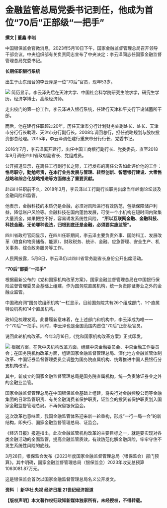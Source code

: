 # 金融监管总局党委书记到任，他成为首位“70后”正部级“一把手”

**撰文 | 董鑫 李岩**

中国银保监会官微消息，2023年5月10日下午，国家金融监督管理总局召开领导干部会议。中央组织部有关负责同志宣布了中央决定：李云泽同志任国家金融监督管理总局党委书记。

**长期任职银行系统**

出生于山东烟台的李云泽是一位“70后”官员，现年53岁。

![](https://inews.gtimg.com/news_bt/O6dZUQJSRlZ8mPAQjwsVyKPhIGr-TMJpo136Byb9hNZ3kAA/1000)
简历显示，李云泽先后在天津大学、中国社会科学院研究生院求学，研究生学历，经济学博士，高级经济师。

走出校门的第一份工作，李云泽进入银行系统，任建行天津和平支行下设储蓄所干部。

而后，他在建行任职超过20年。历任天津市分行计划财务处副处长、处长、天津市分行行长助理、天津市分行副行长。2008年调回总行，担任战略规划与股权投资部总经理。2015年，李云泽调任建行重庆市分行行长、党委书记。

2016年7月，李云泽离开建行，出任中国工商银行副行长、党委委员，直至2018年9月调任四川省政府副省长、党组成员。

公开报道显示，在离任工行副行长之际，工行发布的离任公告如此评价他的工作：
**恪尽职守，勤勉尽责，在本行业务发展与管理、转型创新、智慧银行建设、大零售战略和综合化战略推进等方面做出了重要贡献。**

赴四川任职前不久，2018年3月，李云泽以工行副行长职务出席当年岭南论坛谈及金融风险和监管。

他表示，金融科技的本质仍是金融，必须对风险进行有效防范，包括保障储户利益，降低账户风险等。金融科技在国内蓬勃发展，可使一个小机构在短时间内聚集大量资金，如果把控不好，容易诱发系统性风险，
**“所以互联网金融、金融科技、科技金融，无论哪种说法，归根到底还是金融，必须要实施监管”。**

四川省政府官网显示，在四川任职期间，李云泽主要负责外事、国防科工、发展改革（粮食和物资储备、能源）、财政税务、统计、金融、应急管理、安全生产、机关事务、综合政务服务等工作。

人民网披露，5月8日，李云泽仍以四川省常务副省长身份公开出席活动。

**“70后”部委“一把手”**

根据最新公布的《党和国家机构改革方案》，国家金融监督管理总局在中国银行保险监督管理委员会基础上组建，作为国务院直属机构，统一负责除证券业之外的金融业监管。

中国政府网“国务院组织机构”一栏显示，目前国务院共有26个组成部门、1个直属特设机构和14个直属机构。

政知见梳理发现，此番履新意味着，在上述部门和机构中，李云泽成为唯一一个“70后”一把手。同时，李云泽也是全国范围内首位“70后”正部级官员。

说回此轮机构改革。今年3月16日，《党和国家机构改革方案》正式印发。

![](https://inews.gtimg.com/news_bt/O8f4qymeW4BMHG5Ty-tLjAExoQIoq5vtsH1vFel5vBcFsAA/1000)
根据方案，在党中央机构改革方面，组建中央金融委员会、中央金融工作委员会；在国务院机构改革方面，组建国家金融监督管理总局、深化地方金融监管体制改革、中国证券监督管理委员会调整为国务院直属机构、统筹推进中国人民银行分支机构改革。

其中，新成立的国家金融监督管理总局是国务院直属机构，统一负责除证券业之外的金融业监管。

国家金融监督管理总局在中国银保监会基础上组建，将央行对金融控股公司等金融集团的日常监管职责、有关金融消费者保护职责，证监会的投资者保护职责划入国家金融监督管理总局。不再保留银保监会。

这次改革也意味着，我国金融监管体系迎来新一轮重构，形成“一行一局一会”的新结构，即央行、国家金融监督管理总局、证监会。

《经济日报》报道指出，此次金融监管机构改革的主要目标之一，就是要实现对各类金融活动的全面监管，提高金融监管质效，有效防范化解金融风险，牢牢守住不发生系统性风险的底线。

3月28日，银保监会发布《2023年度国家金融监督管理总局（银保监会）部门预算》。其中明确，国家金融监督管理总局（银保监会）2023年收支总预算1063081.87万元。

这是银保监会首次以国家金融监督管理总局名义公开发文。

**资料 ｜ 新华社 央视 经济日报 21世纪经济报道**

**【版权声明】本文著作权归政知新媒体独家所有，未经授权，不得转载。**

